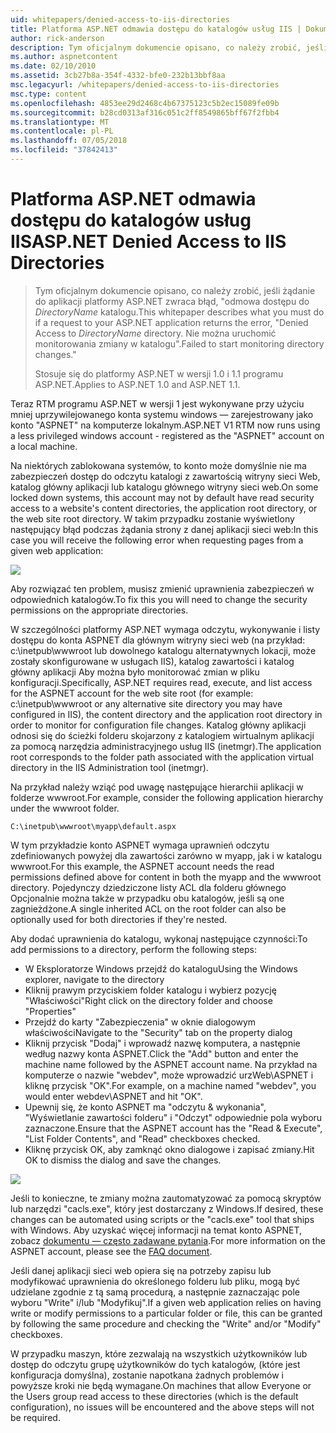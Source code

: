 ```yaml
---
uid: whitepapers/denied-access-to-iis-directories
title: Platforma ASP.NET odmawia dostępu do katalogów usług IIS | Dokumentacja firmy Microsoft
author: rick-anderson
description: Tym oficjalnym dokumencie opisano, co należy zrobić, jeśli żądanie do aplikacji platformy ASP.NET zwraca błąd "odmowa dostępu do katalogu DirectoryName. Nie udało się s...
ms.author: aspnetcontent
ms.date: 02/10/2010
ms.assetid: 3cb27b8a-354f-4332-bfe0-232b13bbf8aa
msc.legacyurl: /whitepapers/denied-access-to-iis-directories
msc.type: content
ms.openlocfilehash: 4853ee29d2468c4b67375123c5b2ec15089fe09b
ms.sourcegitcommit: b28cd0313af316c051c2ff8549865bff67f2fbb4
ms.translationtype: MT
ms.contentlocale: pl-PL
ms.lasthandoff: 07/05/2018
ms.locfileid: "37842413"
---
```

<a name="aspnet-denied-access-to-iis-directories"></a><span data-ttu-id="c44b1-104">Platforma ASP.NET odmawia dostępu do katalogów usług IIS</span><span class="sxs-lookup"><span data-stu-id="c44b1-104">ASP.NET Denied Access to IIS Directories</span></span>
====================
> <span data-ttu-id="c44b1-105">Tym oficjalnym dokumencie opisano, co należy zrobić, jeśli żądanie do aplikacji platformy ASP.NET zwraca błąd, "odmowa dostępu do *DirectoryName* katalogu.</span><span class="sxs-lookup"><span data-stu-id="c44b1-105">This whitepaper describes what you must do if a request to your ASP.NET application returns the error, "Denied Access to *DirectoryName* directory.</span></span> <span data-ttu-id="c44b1-106">Nie można uruchomić monitorowania zmiany w katalogu".</span><span class="sxs-lookup"><span data-stu-id="c44b1-106">Failed to start monitoring directory changes."</span></span>
> 
> <span data-ttu-id="c44b1-107">Stosuje się do platformy ASP.NET w wersji 1.0 i 1.1 programu ASP.NET.</span><span class="sxs-lookup"><span data-stu-id="c44b1-107">Applies to ASP.NET 1.0 and ASP.NET 1.1.</span></span>


<span data-ttu-id="c44b1-108">Teraz RTM programu ASP.NET w wersji 1 jest wykonywane przy użyciu mniej uprzywilejowanego konta systemu windows — zarejestrowany jako konto "ASPNET" na komputerze lokalnym.</span><span class="sxs-lookup"><span data-stu-id="c44b1-108">ASP.NET V1 RTM now runs using a less privileged windows account - registered as the "ASPNET" account on a local machine.</span></span>

<span data-ttu-id="c44b1-109">Na niektórych zablokowana systemów, to konto może domyślnie nie ma zabezpieczeń dostęp do odczytu katalogi z zawartością witryny sieci Web, katalog główny aplikacji lub katalogu głównego witryny sieci web.</span><span class="sxs-lookup"><span data-stu-id="c44b1-109">On some locked down systems, this account may not by default have read security access to a website's content directories, the application root directory, or the web site root directory.</span></span> <span data-ttu-id="c44b1-110">W takim przypadku zostanie wyświetlony następujący błąd podczas żądania strony z danej aplikacji sieci web:</span><span class="sxs-lookup"><span data-stu-id="c44b1-110">In this case you will receive the following error when requesting pages from a given web application:</span></span>

![](denied-access-to-iis-directories/_static/image1.jpg)

<span data-ttu-id="c44b1-111">Aby rozwiązać ten problem, musisz zmienić uprawnienia zabezpieczeń w odpowiednich katalogów.</span><span class="sxs-lookup"><span data-stu-id="c44b1-111">To fix this you will need to change the security permissions on the appropriate directories.</span></span>

<span data-ttu-id="c44b1-112">W szczególności platformy ASP.NET wymaga odczytu, wykonywanie i listy dostępu do konta ASPNET dla głównym witryny sieci web (na przykład: c:\inetpub\wwwroot lub dowolnego katalogu alternatywnych lokacji, może zostały skonfigurowane w usługach IIS), katalog zawartości i katalog główny aplikacji Aby można było monitorować zmian w pliku konfiguracji.</span><span class="sxs-lookup"><span data-stu-id="c44b1-112">Specifically, ASP.NET requires read, execute, and list access for the ASPNET account for the web site root (for example: c:\inetpub\wwwroot or any alternative site directory you may have configured in IIS), the content directory and the application root directory in order to monitor for configuration file changes.</span></span> <span data-ttu-id="c44b1-113">Katalog główny aplikacji odnosi się do ścieżki folderu skojarzony z katalogiem wirtualnym aplikacji za pomocą narzędzia administracyjnego usług IIS (inetmgr).</span><span class="sxs-lookup"><span data-stu-id="c44b1-113">The application root corresponds to the folder path associated with the application virtual directory in the IIS Administration tool (inetmgr).</span></span>

<span data-ttu-id="c44b1-114">Na przykład należy wziąć pod uwagę następujące hierarchii aplikacji w folderze wwwroot.</span><span class="sxs-lookup"><span data-stu-id="c44b1-114">For example, consider the following application hierarchy under the wwwroot folder.</span></span>

`C:\inetpub\wwwroot\myapp\default.aspx`

<span data-ttu-id="c44b1-115">W tym przykładzie konto ASPNET wymaga uprawnień odczytu zdefiniowanych powyżej dla zawartości zarówno w myapp, jak i w katalogu wwwroot.</span><span class="sxs-lookup"><span data-stu-id="c44b1-115">For this example, the ASPNET account needs the read permissions defined above for content in both the myapp and the wwwroot directory.</span></span> <span data-ttu-id="c44b1-116">Pojedynczy dziedziczone listy ACL dla folderu głównego Opcjonalnie można także w przypadku obu katalogów, jeśli są one zagnieżdżone.</span><span class="sxs-lookup"><span data-stu-id="c44b1-116">A single inherited ACL on the root folder can also be optionally used for both directories if they're nested.</span></span>

<span data-ttu-id="c44b1-117">Aby dodać uprawnienia do katalogu, wykonaj następujące czynności:</span><span class="sxs-lookup"><span data-stu-id="c44b1-117">To add permissions to a directory, perform the following steps:</span></span>

- <span data-ttu-id="c44b1-118">W Eksploratorze Windows przejdź do katalogu</span><span class="sxs-lookup"><span data-stu-id="c44b1-118">Using the Windows explorer, navigate to the directory</span></span>
- <span data-ttu-id="c44b1-119">Kliknij prawym przyciskiem folder katalogu i wybierz pozycję "Właściwości"</span><span class="sxs-lookup"><span data-stu-id="c44b1-119">Right click on the directory folder and choose "Properties"</span></span>
- <span data-ttu-id="c44b1-120">Przejdź do karty "Zabezpieczenia" w oknie dialogowym właściwości</span><span class="sxs-lookup"><span data-stu-id="c44b1-120">Navigate to the "Security" tab on the property dialog</span></span>
- <span data-ttu-id="c44b1-121">Kliknij przycisk "Dodaj" i wprowadź nazwę komputera, a następnie według nazwy konta ASPNET.</span><span class="sxs-lookup"><span data-stu-id="c44b1-121">Click the "Add" button and enter the machine name followed by the ASPNET account name.</span></span> <span data-ttu-id="c44b1-122">Na przykład na komputerze o nazwie "webdev", może wprowadzić urzWeb\ASPNET i kliknę przycisk "OK".</span><span class="sxs-lookup"><span data-stu-id="c44b1-122">For example, on a machine named "webdev", you would enter webdev\ASPNET and hit "OK".</span></span>
- <span data-ttu-id="c44b1-123">Upewnij się, że konto ASPNET ma "odczytu &amp; wykonania", "Wyświetlanie zawartości folderu" i "Odczyt" odpowiednie pola wyboru zaznaczone.</span><span class="sxs-lookup"><span data-stu-id="c44b1-123">Ensure that the ASPNET account has the "Read &amp; Execute", "List Folder Contents", and "Read" checkboxes checked.</span></span>
- <span data-ttu-id="c44b1-124">Kliknę przycisk OK, aby zamknąć okno dialogowe i zapisać zmiany.</span><span class="sxs-lookup"><span data-stu-id="c44b1-124">Hit OK to dismiss the dialog and save the changes.</span></span>

![](denied-access-to-iis-directories/_static/image2.jpg)

<span data-ttu-id="c44b1-125">Jeśli to konieczne, te zmiany można zautomatyzować za pomocą skryptów lub narzędzi "cacls.exe", który jest dostarczany z Windows.</span><span class="sxs-lookup"><span data-stu-id="c44b1-125">If desired, these changes can be automated using scripts or the "cacls.exe" tool that ships with Windows.</span></span> <span data-ttu-id="c44b1-126">Aby uzyskać więcej informacji na temat konto ASPNET, zobacz [dokumentu — często zadawane pytania](https://go.microsoft.com/fwlink/?LinkId=5828).</span><span class="sxs-lookup"><span data-stu-id="c44b1-126">For more information on the ASPNET account, please see the [FAQ document](https://go.microsoft.com/fwlink/?LinkId=5828).</span></span>

<span data-ttu-id="c44b1-127">Jeśli danej aplikacji sieci web opiera się na potrzeby zapisu lub modyfikować uprawnienia do określonego folderu lub pliku, mogą być udzielane zgodnie z tą samą procedurą, a następnie zaznaczając pole wyboru "Write" i/lub "Modyfikuj".</span><span class="sxs-lookup"><span data-stu-id="c44b1-127">If a given web application relies on having write or modify permissions to a particular folder or file, this can be granted by following the same procedure and checking the "Write" and/or "Modify" checkboxes.</span></span>

<span data-ttu-id="c44b1-128">W przypadku maszyn, które zezwalają na wszystkich użytkowników lub dostęp do odczytu grupę użytkowników do tych katalogów, (które jest konfiguracja domyślna), zostanie napotkana żadnych problemów i powyższe kroki nie będą wymagane.</span><span class="sxs-lookup"><span data-stu-id="c44b1-128">On machines that allow Everyone or the Users group read access to these directories (which is the default configuration), no issues will be encountered and the above steps will not be required.</span></span>
